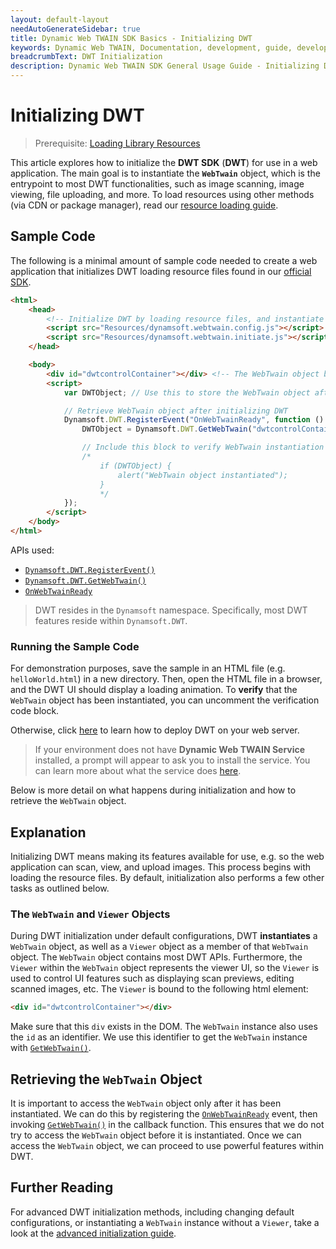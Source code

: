 ```yaml
---
layout: default-layout
needAutoGenerateSidebar: true
title: Dynamic Web TWAIN SDK Basics - Initializing DWT
keywords: Dynamic Web TWAIN, Documentation, development, guide, development guide, basic, basic guide, initializing DWT
breadcrumbText: DWT Initialization
description: Dynamic Web TWAIN SDK General Usage Guide - Initializing DWT
---
```


# Initializing DWT

> Prerequisite: [Loading Library Resources](/_articles/general-usage/resource-loading.md)

This article explores how to initialize the **DWT SDK** (**DWT**) for use in a web application. The main goal is to instantiate the **`WebTwain`** object, which is the entrypoint to most DWT functionalities, such as image scanning, image viewing, file uploading, and more. To load resources using other methods (via CDN or package manager), read our [resource loading guide](/_articles/extended-usage/advanced-initialization.md).

## Sample Code

The following is a minimal amount of sample code needed to create a web application that initializes DWT loading resource files found in our [official SDK](https://www.dynamsoft.com/web-twain/downloads).

```html
<html>
    <head>
        <!-- Initialize DWT by loading resource files, and instantiate WebTwain object behind-the-scenes. -->
        <script src="Resources/dynamsoft.webtwain.config.js"></script>
        <script src="Resources/dynamsoft.webtwain.initiate.js"></script>
    </head>

    <body>
        <div id="dwtcontrolContainer"></div> <!-- The WebTwain object binds to this div by default -->
        <script>
            var DWTObject; // Use this to store the WebTwain object after retrieval

            // Retrieve WebTwain object after initializing DWT
            Dynamsoft.DWT.RegisterEvent("OnWebTwainReady", function () {
                DWTObject = Dynamsoft.DWT.GetWebTwain("dwtcontrolContainer"); // Retrieve instantiated WebTwain object

                // Include this block to verify WebTwain instantiation
                /*
                    if (DWTObject) {
                        alert("WebTwain object instantiated");
                    }
                    */
            });
        </script>
    </body>
</html>
```

APIs used:

- [`Dynamsoft.DWT.RegisterEvent()`](/_articles/info/api/Dynamsoft_WebTwainEnv.md#registerevent)
- [`Dynamsoft.DWT.GetWebTwain()`](/_articles/info/api/Dynamsoft_WebTwainEnv.md#getwebtwain)
- [`OnWebTwainReady`](/_articles/info/api/Dynamsoft_WebTwainEnv.md#onwebtwainready)

> DWT resides in the `Dynamsoft` namespace. Specifically, most DWT features reside within `Dynamsoft.DWT`. <!-- You can learn more about our namespaces in detail [here](namespaces and scopes). -->

### Running the Sample Code

For demonstration purposes, save the sample in an HTML file (e.g. `helloWorld.html`) in a new directory. Then, open the HTML file in a browser, and the DWT UI should display a loading animation. To **verify** that the `WebTwain` object has been instantiated, you can uncomment the verification code block.

Otherwise, click [here](/_articles/general-usage/server-deployment.md) to learn how to deploy DWT on your web server.

> If your environment does not have **Dynamic Web TWAIN Service** installed, a prompt will appear to ask you to install the service. You can learn more about what the service does [here](/_articles/faq/what-does-dynamsoft-service-do-on-end-user-machine.md).

Below is more detail on what happens during initialization and how to retrieve the `WebTwain` object.

## Explanation

Initializing DWT means making its features available for use, e.g. so the web application can scan, view, and upload images. This process begins with loading the resource files. By default, initialization also performs a few other tasks as outlined below.

### The `WebTwain` and `Viewer` Objects

During DWT initialization under default configurations, DWT **instantiates** a `WebTwain` object, as well as a `Viewer` object as a member of that `WebTwain` object. The `WebTwain` object contains most DWT APIs. Furthermore, the `Viewer` within the `WebTwain` object represents the viewer UI, so the `Viewer` is used to control UI features such as displaying scan previews, editing scanned images, etc. The `Viewer` is bound to the following html element:

```html
<div id="dwtcontrolContainer"></div>
```

Make sure that this `div` exists in the DOM. The `WebTwain` instance also uses the `id` as an identifier. We use this identifier to get the `WebTwain` instance with [`GetWebTwain()`](/_articles/info/api/Dynamsoft_WebTwainEnv.md#getwebtwain).

## Retrieving the `WebTwain` Object

It is important to access the `WebTwain` object only after it has been instantiated. We can do this by registering the [`OnWebTwainReady`](/_articles/info/api/Dynamsoft_WebTwainEnv.md#onwebtwainready) event, then invoking [`GetWebTwain()`](/_articles/info/api/Dynamsoft_WebTwainEnv.md#getwebtwain) in the callback function. This ensures that we do not try to access the `WebTwain` object before it is instantiated. Once we can access the `WebTwain` object, we can proceed to use powerful features within DWT.

## Further Reading

For advanced DWT initialization methods, including changing default configurations, or instantiating a `WebTwain` instance without a `Viewer`, take a look at the [advanced initialization guide](/_articles/extended-usage/advanced-initialization.md).